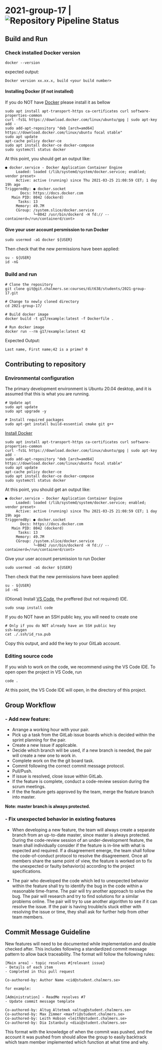 # 2021-group-17 | ![Repository Pipeline Status](https://git.chalmers.se/courses/dit638/students/2021-group-17/badges/master/pipeline.svg)

## Build and Run

### Check installed Docker version

```Linux
docker --version
```

expected output:

```Linux
Docker version xx.xx.x, build <your build number>
```

#### Installing Docker (if not installed)

If you do NOT have [Docker](https://www.digitalocean.com/community/tutorials/how-to-install-and-use-docker-on-ubuntu-20-04) please install it as bellow

```Linux
sudo apt install apt-transport-https ca-certificates curl software-properties-common
curl -fsSL https://download.docker.com/linux/ubuntu/gpg | sudo apt-key add -
sudo add-apt-repository "deb [arch=amd64] https://download.docker.com/linux/ubuntu focal stable"
sudo apt update
apt-cache policy docker-ce
sudo apt install docker-ce docker-compose
sudo systemctl status docker
```

At this point, you should get an output like:

```Linux
● docker.service - Docker Application Container Engine
     Loaded: loaded (/lib/systemd/system/docker.service; enabled; vendor preset>
     Active: active (running) since Thu 2021-03-25 21:08:59 CET; 1 day 19h ago
TriggeredBy: ● docker.socket
       Docs: https://docs.docker.com
   Main PID: 8042 (dockerd)
      Tasks: 13
     Memory: 49.7M
     CGroup: /system.slice/docker.service
             └─8042 /usr/bin/dockerd -H fd:// --containerd=/run/containerd/cont>
```

#### Give your user account persmission to run Docker

```Linux
sudo usermod -aG docker ${USER}
```

Then check that the new permissions have been applied:

```Linux
su - ${USER}
id -nG
```

### Build and run

```Linux
# Clone the repository
git clone git@git.chalmers.se:courses/dit638/students/2021-group-17.git

# Change to newly cloned directory
cd 2021-group-17/

# Build docker image
docker build -t g17/example:latest -f Dockerfile .

# Run docker image
docker run --rm g17/example:latest 42
```

Expected Output:

```Linux
Last name, First name;42 is a prime? 0
```

## Contributing to repository

### Environmental configuration

The primary development environment is Ubuntu 20.04 desktop, and it is assumed that this is what you are running.

```Linux
# Update apt
sudo apt update
sudo apt upgrade -y

# Install required packages
sudo apt-get install build-essential cmake git g++
```

[Install Docker](https://www.digitalocean.com/community/tutorials/how-to-install-and-use-docker-on-ubuntu-20-04)

```Linux
sudo apt install apt-transport-https ca-certificates curl software-properties-common
curl -fsSL https://download.docker.com/linux/ubuntu/gpg | sudo apt-key add -
sudo add-apt-repository "deb [arch=amd64] https://download.docker.com/linux/ubuntu focal stable"
sudo apt update
apt-cache policy docker-ce
sudo apt install docker-ce docker-compose
sudo systemctl status docker
```

At this point, you should get an output like:

```Linux
● docker.service - Docker Application Container Engine
     Loaded: loaded (/lib/systemd/system/docker.service; enabled; vendor preset>
     Active: active (running) since Thu 2021-03-25 21:08:59 CET; 1 day 19h ago
TriggeredBy: ● docker.socket
       Docs: https://docs.docker.com
   Main PID: 8042 (dockerd)
      Tasks: 13
     Memory: 49.7M
     CGroup: /system.slice/docker.service
             └─8042 /usr/bin/dockerd -H fd:// --containerd=/run/containerd/cont>
```

Give your user account persmission to run Docker

```Linux
sudo usermod -aG docker ${USER}
```

Then check that the new permissions have been applied:

```Linux
su - ${USER}
id -nG
```

(Otional) Install [VS Code](https://visualstudio.microsoft.com/vs/community/), the preffered (but not required) IDE.

```Linux
sudo snap install code
```

If you do NOT have an SSH public key, you will need to create one

```Linux
# Only if you do NOT already have an SSH public key
ssh-keygen
cat ./.ssh/id_rsa.pub
```

Copy this output, and add the key to your GitLab account.

### Editing source code

If you wish to work on the code, we recommend using the VS Code IDE. To open open the project in VS Code, run

```Linux
code .
```

At this point, the VS Code IDE will open, in the directory of this project.

## Group Workflow

### - Add new feature:

- Arrange a working hour with your pair.
- Pick up a task from the GitLab issue boards which is decided within the sprint planning for the pair.
- Create a new Issue if applicable.
- Decide which branch will be used, if a new branch is needed, the pair will create a new one to work in.
- Complete work on the the git board task.
- Commit following the correct commit message protocol.
- Pull/Push.
- If issue is resolved, close issue within GitLab.
- If the feature is complete, conduct a code-review session during the scrum meetings.
- If the the feature gets approved by the team, merge the feature branch into master.

**Note: master branch is always protected.**

### - Fix unexpected behavior in existing features

- When developing a new feature, the team will always create a separate branch from an up-to-date master, since master is always protected.
  During the code-review session of an under-development feature, the team shall individually consider if the feature is in-line with what is expected and required. If a disagreement emerge, the team shall follow the code-of-conduct protocol to resolve the disagreement. Once all members share the same point of view, the feature is worked on to fix the unexpected or faulty behavior(s) according to the project specifications.

- The pair who developed the code which led to unexpected behavior within the feature shall try to identify the bug in the code within a reasonable time-frame.
  The pair will try another approach to solve the bug. The pair will research and try to find solutions for a similar problems online. The pair will try to use another algorithm to see if it can resolve the issue.
  If the pair is having trouble/is stuck either with resolving the issue or time, they shall ask for further help from other team members.

## Commit Message Guideline

New features will need to be documented while implementation and double checked after. This includes following a standardized commit message pattern to allow back traceability.
The format will follow the following rules:

    [Main area] - topic resolves #{relevant issue}
    - Details of each item
    - Completed in this pull request

    Co-authored-by: Author Name <cid@student.chalmers.se>

    for example:

```git
[Administration] - ReadMe resolves #7
- Update commit message template

Co-authored-by: Altug Altetmek <altug@student.chalmers.se>
Co-authored-by: Max Zimmer <maxfri@student.chalmers.se>
Co-authored-by: Leith Hobson <leith@student.chalmers.se>
Co-authored-by: Dia Istanbuly <diai@student.chalmers.se>
```

This format with the knowledge of when the commit was pushed, and the account it was pushed from should allow the group to easily backtrack which team member implemented which function at what time and why.
